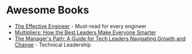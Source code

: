 # Awesome Books

* [The Effective Engineer](https://www.amazon.com/Effective-Engineer-Engineering-Disproportionate-Meaningful/dp/0996128107) - Must-read for every engineer
* [Multipliers: How the Best Leaders Make Everyone Smarter](https://www.amazon.com/Multipliers-Best-Leaders-Everyone-Smarter/dp/0061964395)
* [The Manager's Path: A Guide for Tech Leaders Navigating Growth and Change](https://www.amazon.com/Managers-Path-Leaders-Navigating-Growth/dp/1491973897/) - Technical Leadership
